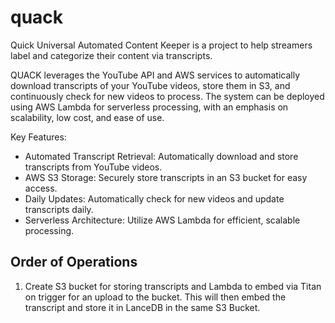 # quack
Quick Universal Automated Content Keeper is a project to help streamers label and categorize their content via transcripts.

QUACK leverages the YouTube API and AWS services to automatically download transcripts of your YouTube videos, store them in S3, and continuously check for new videos to process. The system can be deployed using AWS Lambda for serverless processing, with an emphasis on scalability, low cost, and ease of use.

Key Features:
- Automated Transcript Retrieval: Automatically download and store transcripts from YouTube videos.
- AWS S3 Storage: Securely store transcripts in an S3 bucket for easy access.
- Daily Updates: Automatically check for new videos and update transcripts daily.
- Serverless Architecture: Utilize AWS Lambda for efficient, scalable processing.

## Order of Operations
1) Create S3 bucket for storing transcripts and Lambda to embed via Titan on trigger for an upload to the bucket. This will then embed the transcript and store it in LanceDB in the same S3 Bucket.